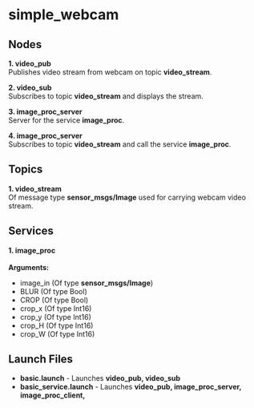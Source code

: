 # simple_webcam

## Nodes
**1. video_pub**<br>
Publishes video stream from webcam on topic **video_stream**.<br>

**2. video_sub**<br>
Subscribes to topic **video_stream** and displays the stream.<br>

**3. image_proc_server**<br>
Server for the service **image_proc**.<br>

**4. image_proc_server**<br>
Subscribes to topic **video_stream** and call the service **image_proc**.<br>

## Topics

**1. video_stream**<br>
Of message type **sensor_msgs/Image** used for carrying webcam video stream.<br>

## Services

**1. image_proc**<br>
<br>
**Arguments:**
* image_in (Of type **sensor_msgs/Image**)
* BLUR (Of type Bool) 
* CROP (Of type Bool)
* crop_x (Of type Int16)
* crop_y (Of type Int16)
* crop_H (Of type Int16)
* crop_W (Of type Int16)

## Launch Files
* **basic.launch** -  Launches **video_pub, video_sub**
* **basic_service.launch** - Launches **video_pub, image_proc_server, image_proc_client,**  

